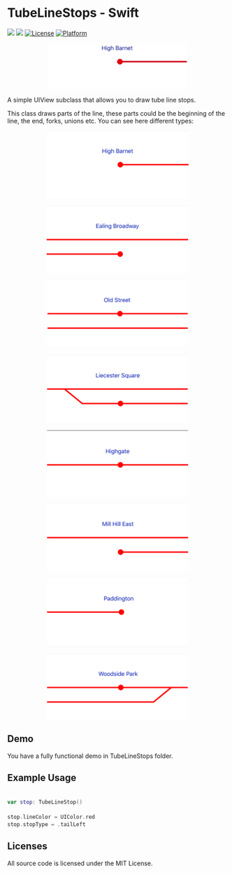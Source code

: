 # TubeLineStops - Swift

![](https://img.shields.io/badge/language-swift-blue.svg)
![](https://img.shields.io/badge/version-1.0.0-red.svg)
[![License](https://img.shields.io/cocoapods/l/RecordButton.svg?style=flat)](https://github.com/pablogsIO/TubeLineStops)
[![Platform](https://img.shields.io/cocoapods/p/RecordButton.svg?style=flat)](https://github.com/pablogsIO/TubeLineStops)


<p align="center">
<img src="Images/tubeLineStops.gif"/>
</p>

A simple UIView subclass that allows you to draw tube line stops.

This class draws parts of the line, these parts could be the beginning of the line, the end, forks, unions etc. You can see here different types:

<p align="center">
<img src="Images/tailLeft.png"/>
</p>
<p align="center">
<img src="Images/forkedStopEndDown.png"/>
</p>
<p align="center">
<img src="Images/forkedStopUp.png"/>
</p>
<p align="center">
<img src="Images/forkLeftStopDown.png"/>
</p>
<p align="center">
<img src="Images/middle.png"/>
</p>
<p align="center">
<img src="Images/tailForkedLefStoptDown.png"/>
</p>
<p align="center">
<img src="Images/tailRight.png"/>
</p>
<p align="center">
<img src="Images/unionRightStopUp.png"/>
</p>


## Demo

You have a fully functional demo in TubeLineStops folder.



## Example Usage

```swift

var stop: TubeLineStop()

stop.lineColor = UIColor.red
stop.stopType = .tailLeft

```

## Licenses

All source code is licensed under the MIT License.
